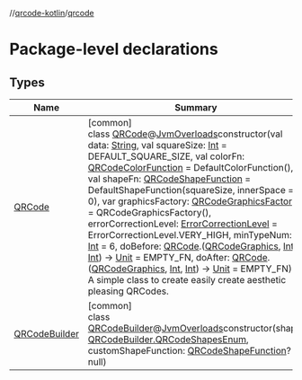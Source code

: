 //[qrcode-kotlin](../../index.md)/[qrcode](index.md)

# Package-level declarations

## Types

| Name | Summary |
|---|---|
| [QRCode](-q-r-code/index.md) | [common]<br>class [QRCode](-q-r-code/index.md)@[JvmOverloads](https://kotlinlang.org/api/latest/jvm/stdlib/kotlin-stdlib/kotlin.jvm/-jvm-overloads/index.html)constructor(val data: [String](https://kotlinlang.org/api/latest/jvm/stdlib/kotlin-stdlib/kotlin/-string/index.html), val squareSize: [Int](https://kotlinlang.org/api/latest/jvm/stdlib/kotlin-stdlib/kotlin/-int/index.html) = DEFAULT_SQUARE_SIZE, val colorFn: [QRCodeColorFunction](../qrcode.color/-q-r-code-color-function/index.md) = DefaultColorFunction(), val shapeFn: [QRCodeShapeFunction](../qrcode.shape/-q-r-code-shape-function/index.md) = DefaultShapeFunction(squareSize, innerSpace = 0), var graphicsFactory: [QRCodeGraphicsFactory](../qrcode.render/-q-r-code-graphics-factory/index.md) = QRCodeGraphicsFactory(), errorCorrectionLevel: [ErrorCorrectionLevel](../qrcode.raw/-error-correction-level/index.md) = ErrorCorrectionLevel.VERY_HIGH, minTypeNum: [Int](https://kotlinlang.org/api/latest/jvm/stdlib/kotlin-stdlib/kotlin/-int/index.html) = 6, doBefore: [QRCode](-q-r-code/index.md).([QRCodeGraphics](../qrcode.render/-q-r-code-graphics/index.md), [Int](https://kotlinlang.org/api/latest/jvm/stdlib/kotlin-stdlib/kotlin/-int/index.html), [Int](https://kotlinlang.org/api/latest/jvm/stdlib/kotlin-stdlib/kotlin/-int/index.html)) -&gt; [Unit](https://kotlinlang.org/api/latest/jvm/stdlib/kotlin-stdlib/kotlin/-unit/index.html) = EMPTY_FN, doAfter: [QRCode](-q-r-code/index.md).([QRCodeGraphics](../qrcode.render/-q-r-code-graphics/index.md), [Int](https://kotlinlang.org/api/latest/jvm/stdlib/kotlin-stdlib/kotlin/-int/index.html), [Int](https://kotlinlang.org/api/latest/jvm/stdlib/kotlin-stdlib/kotlin/-int/index.html)) -&gt; [Unit](https://kotlinlang.org/api/latest/jvm/stdlib/kotlin-stdlib/kotlin/-unit/index.html) = EMPTY_FN)<br>A simple class to create easily create aesthetic pleasing QRCodes. |
| [QRCodeBuilder](-q-r-code-builder/index.md) | [common]<br>class [QRCodeBuilder](-q-r-code-builder/index.md)@[JvmOverloads](https://kotlinlang.org/api/latest/jvm/stdlib/kotlin-stdlib/kotlin.jvm/-jvm-overloads/index.html)constructor(shape: [QRCodeBuilder.QRCodeShapesEnum](-q-r-code-builder/-q-r-code-shapes-enum/index.md), customShapeFunction: [QRCodeShapeFunction](../qrcode.shape/-q-r-code-shape-function/index.md)? = null) |
